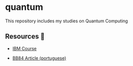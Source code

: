 # quantum

This repository includes my studies on Quantum Computing

## Resources 📕

- [IBM Course](https://home.cern/news/announcement/computing/online-introductory-lectures-quantum-computing-6-november)

- [BB84 Article (portuguese)](https://www.scielo.br/pdf/rbef/v39n2/1806-1117-rbef-39-02-e2305.pdf)
